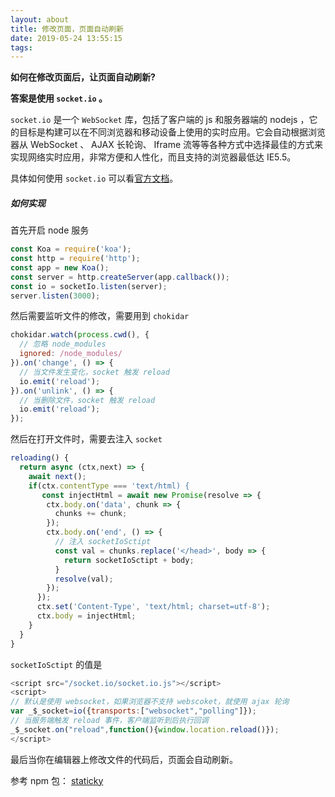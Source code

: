 ```yaml
---
layout: about
title: 修改页面，页面自动刷新
date: 2019-05-24 13:55:15
tags:
---
```


**如何在修改页面后，让页面自动刷新?**

**答案是使用 `socket.io` 。**

`socket.io` 是一个 `WebSocket` 库，包括了客户端的 js 和服务器端的 nodejs ，它的目标是构建可以在不同浏览器和移动设备上使用的实时应用。它会自动根据浏览器从 WebSocket 、 AJAX 长轮询、 Iframe 流等等各种方式中选择最佳的方式来实现网络实时应用，非常方便和人性化，而且支持的浏览器最低达 IE5.5。

具体如何使用 `socket.io` 可以看[官方文档](https://socket.io/docs/)。

##### 如何实现

首先开启 node 服务

```javascript
const Koa = require('koa');
const http = require('http');
const app = new Koa();
const server = http.createServer(app.callback());
const io = socketIo.listen(server);
server.listen(3000);
```

<!-- more -->

然后需要监听文件的修改，需要用到 `chokidar`

```javascript
chokidar.watch(process.cwd(), {
  // 忽略 node_modules
  ignored: /node_modules/
}).on('change', () => {
  // 当文件发生变化，socket 触发 reload
  io.emit('reload');
}).on('unlink', () => {
  // 当删除文件，socket 触发 reload
  io.emit('reload');
});
```


然后在打开文件时，需要去注入 `socket`

```javascript
reloading() {
  return async (ctx,next) => {
    await next();
    if(ctx.contentType === 'text/html) {
       const injectHtml = await new Promise(resolve => {
        ctx.body.on('data', chunk => {
          chunks += chunk;
        });
        ctx.body.on('end', () => {
          // 注入 socketIoSctipt
          const val = chunks.replace('</head>', body => {
            return socketIoSctipt + body;
          }
          resolve(val);
        });
      });
      ctx.set('Content-Type', 'text/html; charset=utf-8');
      ctx.body = injectHtml;
    }
  }
}
```

`socketIoSctipt` 的值是

```javascript
<script src="/socket.io/socket.io.js"></script>
<script>
// 默认是使用 websocket，如果浏览器不支持 webscoket，就使用 ajax 轮询
var _$_socket=io({transports:["websocket","polling"]});
// 当服务端触发 reload 事件，客户端监听到后执行回调
_$_socket.on("reload",function(){window.location.reload()});
</script>
```

最后当你在编辑器上修改文件的代码后，页面会自动刷新。

参考 npm 包： [staticky](https://github.com/yupeilin123/staticky)

